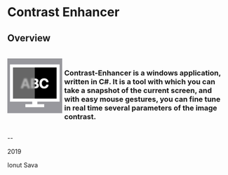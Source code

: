 # Contrast Enhancer

## **Overview**
<br />

<div style="display: grid; align-items: left; grid-template-columns: 1fr 3fr; column-gap: 5px;">
<img alt="App icon" src="docs/mac128x128.png" style="width: 220px;">
<h3>Contrast-Enhancer is a windows application, written in C#. It is a tool with which you can take a snapshot of the current screen, and with easy mouse gestures, you can fine tune in real time several parameters of the image contrast.</h3>
</div>

--

2019

Ionut Sava
